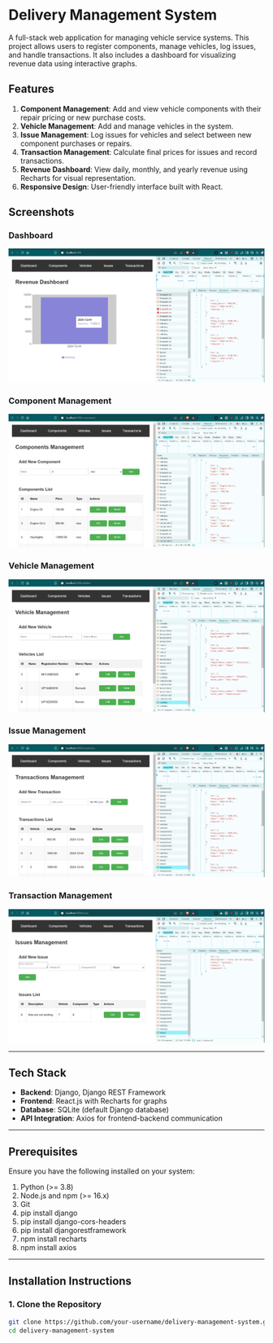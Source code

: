 # Delivery Management System

A full-stack web application for managing vehicle service systems. This project allows users to register components, manage vehicles, log issues, and handle transactions. It also includes a dashboard for visualizing revenue data using interactive graphs.

## Features
1. **Component Management**: Add and view vehicle components with their repair pricing or new purchase costs.
2. **Vehicle Management**: Add and manage vehicles in the system.
3. **Issue Management**: Log issues for vehicles and select between new component purchases or repairs.
4. **Transaction Management**: Calculate final prices for issues and record transactions.
5. **Revenue Dashboard**: View daily, monthly, and yearly revenue using Recharts for visual representation.
6. **Responsive Design**: User-friendly interface built with React.

## Screenshots

### Dashboard
![Dashboard](dashboard.png)

### Component Management
![Components](component.png)

### Vehicle Management
![Vehicles](vehicle.png)

### Issue Management
![Issues](transaction.png)

### Transaction Management
![Transactions](issue.png)

---

## Tech Stack
- **Backend**: Django, Django REST Framework
- **Frontend**: React.js with Recharts for graphs
- **Database**: SQLite (default Django database)
- **API Integration**: Axios for frontend-backend communication

---

## Prerequisites

Ensure you have the following installed on your system:
1. Python (>= 3.8)
2. Node.js and npm (>= 16.x)
3. Git
4. pip install django
5. pip install django-cors-headers
6. pip install djangorestframework
7. npm install recharts
8. npm install axios

---

## Installation Instructions

### 1. Clone the Repository
```bash
git clone https://github.com/your-username/delivery-management-system.git
cd delivery-management-system
